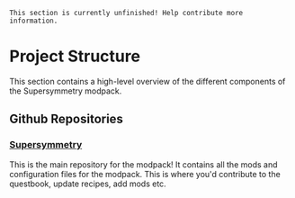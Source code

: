 ```admonish warning "TODO"
This section is currently unfinished! Help contribute more information.
```

# Project Structure

This section contains a high-level overview of the different components of the Supersymmetry modpack. 

## Github Repositories

### [Supersymmetry](https://github.com/SymmetricDevs/Supersymmetry)

This is the main repository for the modpack! It contains all the mods and configuration files for the modpack. This is where you'd contribute to the questbook, update recipes, add mods etc.

